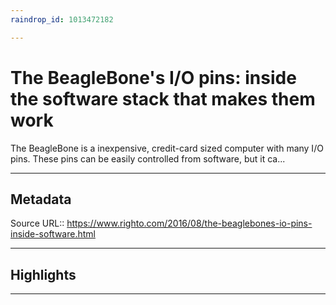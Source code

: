 ```yaml
---
raindrop_id: 1013472182

---
```


# The BeagleBone&#39;s I/O pins: inside the software stack that makes them work
The BeagleBone is a inexpensive, credit-card sized computer with many I/O pins. These pins can be easily controlled from software, but it ca...
___
## Metadata
Source URL:: https://www.righto.com/2016/08/the-beaglebones-io-pins-inside-software.html


___
## Highlights
___